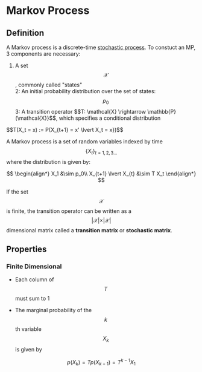 # Markov Process

## Definition

A Markov process is a discrete-time [stochastic process](../stochastic_processes.md).
To constuct an MP, 3 components are necessary:

1. A set $$\mathcal{X}$$, commonly called "states"  
2: An initial probability distribution over the set of states: $$p_0$$
3: A transition operator $$T: \mathcal{X} \rightarrow \mathbb{P}(\mathcal{X}}$$, which specifies a conditional distribution

$$T(X_t = x) := P(X_{t+1} = x' \lvert X_t = x})$$

A Markov process is a set of random variables indexed by time $$\{X_t\}_{t=1, 2, 3...}$$
where the distribution is given by:

$$
\begin{align*}
X_1 &\sim p_0\\
X_{t+1} \lvert X_{t} &\sim T X_t
\end{align*}
$$

If the set $$\mathcal{X}$$ is finite, the transition operator can be written as a 
$$\lvert \mathcal{X} \lvert \times \lvert \mathcal{X} \lvert$$ dimensional matrix called
a __transition matrix__ or __stochastic matrix__.

## Properties

### Finite Dimensional

- Each column of $$T$$ must sum to 1

- The marginal probability of the $$k$$th variable $$X_k$$ is given by

$$p(X_k) = T p(X_{k-1}) = T^{k-1} X_1$$